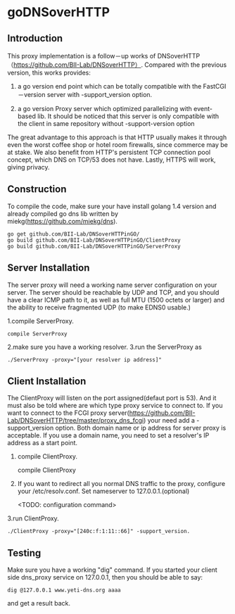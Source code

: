 # goDNSoverHTTP

Introduction
------------

This proxy implementation is a follow－up works of DNSoverHTTP（https://github.com/BII-Lab/DNSoverHTTP）. Compared with the previous version, this works provides:

1. a go version end point which can be totally compatible with the FastCGI－version server with -support_version option. 

2. a go version Proxy server which optimized parallelizing with event-based lib. It should be noticed that this server is only compatible with the client in same repository without -support-version option

The great advantage to this approach is that HTTP usually makes it through
even the worst coffee shop or hotel room firewalls, since commerce may be at
stake. We also benefit from HTTP's persistent TCP connection pool concept,
which DNS on TCP/53 does not have. Lastly, HTTPS will work, giving privacy.

Construction
------------

To compile the code, make sure your have install golang 1.4 version and  already compiled go dns lib written by miekg(https://github.com/miekg/dns).

	go get github.com/BII-Lab/DNSoverHTTPinGO/
	go build github.com/BII-Lab/DNSoverHTTPinGO/ClientProxy
	go build github.com/BII-Lab/DNSoverHTTPinGO/ServerProxy

Server Installation
-------------------

The server proxy will need a working name server configuration on your server. The server should be reachable by UDP and TCP, and you should have a clear ICMP path to it, as well as full MTU (1500 octets or larger) and the ability to receive fragmented UDP (to make EDNS0 usable.)

1.compile ServerProxy.
	
	compile ServerProxy

2.make sure you have a working resolver.
3.run the ServerProxy as 
	
	./ServerProxy -proxy="[your resolver ip address]"

Client Installation
-------------------

The ClientProxy will listen on the port assigned(defaut port is 53). And it must also be told where are which type proxy service to connect to. If you want to connect to the FCGI proxy server(https://github.com/BII-Lab/DNSoverHTTP/tree/master/proxy_dns_fcgi) your need add a -support_version option. Both domain name or ip address for server proxy is acceptable. If you use a domain name, you need to set a resolver's IP address as a start point.

1. compile ClientProxy.
	
	compile ClientProxy

2. If you want to redirect all you normal DNS traffic to the proxy, configure your /etc/resolv.conf. Set nameserver to 127.0.0.1.(optional)

	<TODO: configuration command>

3.run ClientProxy. 
	
	./ClientProxy -proxy="[240c:f:1:11::66]" -support_version.


Testing
-------

Make sure you have a working "dig" command. If you started your client side
dns_proxy service on 127.0.0.1, then you should be able to say:

	dig @127.0.0.1 www.yeti-dns.org aaaa

and get a result back.

